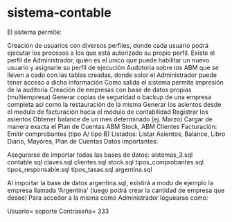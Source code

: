 # sistema-contable

El sistema permite:

Creación de usuarios con diversos perfiles, donde cada usuario podrá ejecutar los procesos a los que está autorizado su propio perfil. Existe el perfil de Administrador, quién es el unico que puede habilitar un nuevo usuario y asignarle su perfil de ejecución
Audotoria sobre los ABM que se lleven a cado con las tablas creadas, donde solor el Administrador puede tener acceso a dicha información
Como salida el sistema permite impresión de la auditoria
Creación de empresas con base de datos propias (multiempresa)
Generar copias de seguridad o backup de una empresa completa asi como la restauración de la misma
Generar los asientos desde el modulo de facturación hacia el módulo de contabilidad
Registrar los asientos
Obtener balance de un mes determinado (ej. Marzo)
Cargar de manera exacta el Plan de Cuentas
ABM Stock, ABM Clientes
Facturación: Emitir comprobantes (tipo A/ tipo B)
Listados: Listar Asientos, Balance, Libro Diario, Mayores, Plan de Cuentas
Datos importantes:

Asegurarse de importar todas las bases de datos:
sistemas_3.sql
contable.sql
claves.sql
clientes.sql
stock.sql
tipos_comprobantes.sql
tipos_responsable.sql
tipos_tasas.sql
argentina.sql

Al importar la base de datos argentina.sql, existirá a modo de ejemplo la empresa llamada 'Argentina' (luego podrá crear la cantidad de empresa que desee) Para acceder a la misma como Administrador loguearse como:

Usuario= soporte
Contraseña= 333



